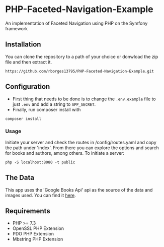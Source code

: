 # PHP-Faceted-Navigation-Example
An implementation of Faceted Navigation using PHP on the Symfony framework
## Installation
You can clone the repository to a path of your choice or donwload the zip file and then extract it.
```
https://github.com/rborges13795/PHP-Faceted-Navigation-Example.git
```
## Configuration
- First thing that needs to be done is to change the `.env.example` file to just `.env` and add a string to `APP_SECRET`.
- Finally, run composer install with
```
composer install 
```
### Usage
Initiate your server and check the routes in /config/routes.yaml and copy the path under 'index'. From there you can explore the options and search for books and authors, among others.
To initiate a server:
```
php -S localhost:8080 -t public
```
## The Data
This app uses the 'Google Books Api' api as the source of the data and images used. You can find it [here](https://developers.google.com/books/docs/v1/getting_started).
## Requirements
- PHP >= 7.3
- OpenSSL PHP Extension
- PDO PHP Extension
- Mbstring PHP Extension
